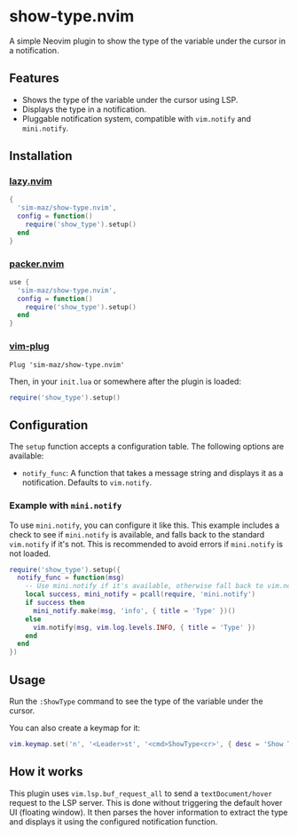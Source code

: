 # show-type.nvim

A simple Neovim plugin to show the type of the variable under the cursor in a notification.

## Features

- Shows the type of the variable under the cursor using LSP.
- Displays the type in a notification.
- Pluggable notification system, compatible with `vim.notify` and `mini.notify`.

## Installation

### [lazy.nvim](https://github.com/folke/lazy.nvim)

```lua
{
  'sim-maz/show-type.nvim',
  config = function()
    require('show_type').setup()
  end
}
```

### [packer.nvim](https://github.com/wbthomason/packer.nvim)

```lua
use {
  'sim-maz/show-type.nvim',
  config = function()
    require('show_type').setup()
  end
}
```

### [vim-plug](https://github.com/junegunn/vim-plug)

```vim
Plug 'sim-maz/show-type.nvim'
```

Then, in your `init.lua` or somewhere after the plugin is loaded:
```lua
require('show_type').setup()
```

## Configuration

The `setup` function accepts a configuration table. The following options are available:

- `notify_func`: A function that takes a message string and displays it as a notification. Defaults to `vim.notify`.

### Example with `mini.notify`

To use `mini.notify`, you can configure it like this. This example includes a check to see if `mini.notify` is available, and falls back to the standard `vim.notify` if it's not. This is recommended to avoid errors if `mini.notify` is not loaded.

```lua
require('show_type').setup({
  notify_func = function(msg)
    -- Use mini.notify if it's available, otherwise fall back to vim.notify
    local success, mini_notify = pcall(require, 'mini.notify')
    if success then
      mini_notify.make(msg, 'info', { title = 'Type' })()
    else
      vim.notify(msg, vim.log.levels.INFO, { title = 'Type' })
    end
  end
})
```

## Usage

Run the `:ShowType` command to see the type of the variable under the cursor.

You can also create a keymap for it:
```lua
vim.keymap.set('n', '<Leader>st', '<cmd>ShowType<cr>', { desc = 'Show Type' })
```

## How it works

This plugin uses `vim.lsp.buf_request_all` to send a `textDocument/hover` request to the LSP server. This is done without triggering the default hover UI (floating window). It then parses the hover information to extract the type and displays it using the configured notification function.
